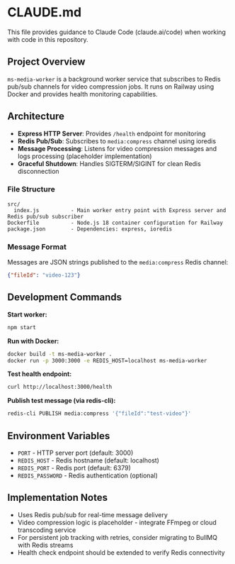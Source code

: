 # CLAUDE.md

This file provides guidance to Claude Code (claude.ai/code) when working with code in this repository.

## Project Overview

`ms-media-worker` is a background worker service that subscribes to Redis pub/sub channels for video compression jobs. It runs on Railway using Docker and provides health monitoring capabilities.

## Architecture

- **Express HTTP Server**: Provides `/health` endpoint for monitoring
- **Redis Pub/Sub**: Subscribes to `media:compress` channel using ioredis
- **Message Processing**: Listens for video compression messages and logs processing (placeholder implementation)
- **Graceful Shutdown**: Handles SIGTERM/SIGINT for clean Redis disconnection

### File Structure

```
src/
  index.js          - Main worker entry point with Express server and Redis pub/sub subscriber
Dockerfile          - Node.js 18 container configuration for Railway
package.json        - Dependencies: express, ioredis
```

### Message Format

Messages are JSON strings published to the `media:compress` Redis channel:
```json
{"fileId": "video-123"}
```

## Development Commands

**Start worker:**
```bash
npm start
```

**Run with Docker:**
```bash
docker build -t ms-media-worker .
docker run -p 3000:3000 -e REDIS_HOST=localhost ms-media-worker
```

**Test health endpoint:**
```bash
curl http://localhost:3000/health
```

**Publish test message (via redis-cli):**
```bash
redis-cli PUBLISH media:compress '{"fileId":"test-video"}'
```

## Environment Variables

- `PORT` - HTTP server port (default: 3000)
- `REDIS_HOST` - Redis hostname (default: localhost)
- `REDIS_PORT` - Redis port (default: 6379)
- `REDIS_PASSWORD` - Redis authentication (optional)

## Implementation Notes

- Uses Redis pub/sub for real-time message delivery
- Video compression logic is placeholder - integrate FFmpeg or cloud transcoding service
- For persistent job tracking with retries, consider migrating to BullMQ with Redis streams
- Health check endpoint should be extended to verify Redis connectivity

